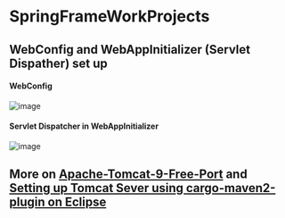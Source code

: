 # SpringFrameWorkProjects

## WebConfig and WebAppInitializer (Servlet Dispather) set up

#### WebConfig
![image](https://user-images.githubusercontent.com/44376091/56478510-f411af00-647d-11e9-9b73-35efca08bf95.png)

#### Servlet Dispatcher in WebAppInitializer 

![image](https://user-images.githubusercontent.com/44376091/56478530-20c5c680-647e-11e9-8d40-416bb23db60b.png)


## More on [Apache-Tomcat-9-Free-Port](https://github.com/justinphan3110/Apache-Tomcat-9-Free-Port#large_blue_circle-source-code) and [Setting up Tomcat Sever using cargo-maven2-plugin on Eclipse](https://github.com/justinphan3110/Apache-Tomcat-9-Free-Port#page_facing_up-setting-up-tomcat-sever-using-cargo-maven2-plugin-on-eclipse)
